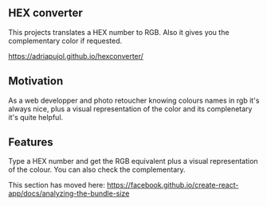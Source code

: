 ## HEX converter

This projects translates a HEX number to RGB. Also it gives you the complementary color if requested.

https://adriapujol.github.io/hexconverter/

## Motivation

As a web developper and photo retoucher knowing colours names in rgb it's always nice, plus a visual representation of the color and its complenetary it's quite helpful.

## Features

Type a HEX number and get the RGB equivalent plus a visual representation of the colour. You can also check the complementary.

This section has moved here: https://facebook.github.io/create-react-app/docs/analyzing-the-bundle-size

